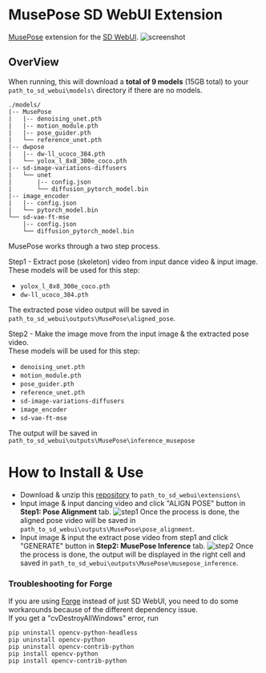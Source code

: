 # MusePose SD WebUI Extension
[MusePose](https://github.com/TMElyralab/MusePose) extension for the [SD WebUI](https://github.com/AUTOMATIC1111/stable-diffusion-webui).
![screenshot](https://github.com/jhj0517/stable-diffusion-webui-MusePose/assets/97279763/aa982503-50c2-4093-9319-38510d51160b)


## OverView
When running, this will download a **total of 9 models** (15GB total) to your `path_to_sd_webui\models\` directory if there are no models.
```
./models/
|-- MusePose
|   |-- denoising_unet.pth
|   |-- motion_module.pth
|   |-- pose_guider.pth
|   └── reference_unet.pth
|-- dwpose
|   |-- dw-ll_ucoco_384.pth
|   └── yolox_l_8x8_300e_coco.pth
|-- sd-image-variations-diffusers
|   └── unet
|       |-- config.json
|       └── diffusion_pytorch_model.bin
|-- image_encoder
|   |-- config.json
|   └── pytorch_model.bin
└── sd-vae-ft-mse
    |-- config.json
    └── diffusion_pytorch_model.bin
```
MusePose works through a two step process.
 
Step1 - Extract pose (skeleton) video from input dance video & input image.<br>
These models will be used for this step:
- `yolox_l_8x8_300e_coco.pth`
- `dw-ll_ucoco_384.pth`
  
The extracted pose video output will be saved in `path_to_sd_webui\outputs\MusePose\aligned_pose`.

Step2 - Make the image move from the input image & the extracted pose video.<br>
These models will be used for this step:
- `denoising_unet.pth`
- `motion_module.pth`
- `pose_guider.pth`
- `reference_unet.pth`
- `sd-image-variations-diffusers`
- `image_encoder`
- `sd-vae-ft-mse`

The output will be saved in 
`path_to_sd_webui\outputs\MusePose\inference_musepose`

# How to Install & Use
- Download & unzip this [repository](https://github.com/jhj0517/stable-diffusion-webui-MusePose/zipball/master) to `path_to_sd_webui\extensions\`
- Input image & input dancing video and click "ALIGN POSE" button in **Step1: Pose Alignment** tab.
![step1](https://github.com/jhj0517/stable-diffusion-webui-MusePose/assets/97279763/54a787ee-5bbc-4889-a9a9-453195fdab0b)
Once the process is done, the aligned pose video will be saved in `path_to_sd_webui\outputs\MusePose\pose_alignment`.
- Input image & input the extract pose video from step1 and click "GENERATE" button in **Step2: MusePose Inference** tab.
![step2](https://github.com/jhj0517/stable-diffusion-webui-MusePose/assets/97279763/30058906-06e2-4700-b622-bc023cb40d53)
Once the process is done, the output will be displayed in the right cell and saved in `path_to_sd_webui\outputs\MusePose\musepose_inference`. 

### Troubleshooting for Forge
If you are using [Forge](https://github.com/lllyasviel/stable-diffusion-webui-forge) instead of just SD WebUI, you need to do some workarounds because of the different dependency issue.<br>
If you get a "cvDestroyAllWindows" error, run
```
pip uninstall opencv-python-headless
pip uninstall opencv-python
pip uninstall opencv-contrib-python
pip install opencv-python
pip install opencv-contrib-python
```



